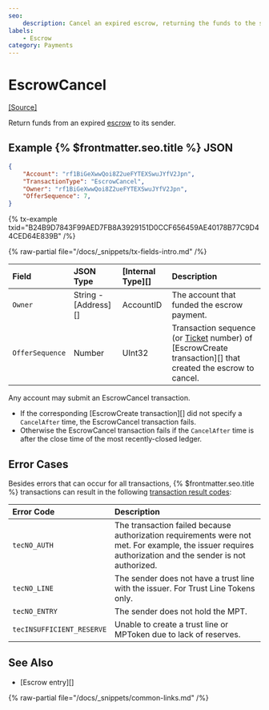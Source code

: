 ```yaml
---
seo:
    description: Cancel an expired escrow, returning the funds to the sender.
labels:
    - Escrow
category: Payments
---
```

# EscrowCancel
[[Source]](https://github.com/XRPLF/rippled/blob/master/src/xrpld/app/tx/detail/Escrow.cpp "Source")

Return funds from an expired [escrow](../../../../concepts/payment-types/escrow.md) to its sender.

## Example {% $frontmatter.seo.title %} JSON

```json
{
    "Account": "rf1BiGeXwwQoi8Z2ueFYTEXSwuJYfV2Jpn",
    "TransactionType": "EscrowCancel",
    "Owner": "rf1BiGeXwwQoi8Z2ueFYTEXSwuJYfV2Jpn",
    "OfferSequence": 7,
}
```

{% tx-example txid="B24B9D7843F99AED7FB8A3929151D0CCF656459AE40178B77C9D44CED64E839B" /%}


{% raw-partial file="/docs/_snippets/tx-fields-intro.md" /%}

| Field           | JSON Type            | [Internal Type][] | Description                |
|:----------------|:---------------------|:------------------|:---------------------------|
| `Owner`         | String - [Address][] | AccountID         | The account that funded the escrow payment. |
| `OfferSequence` | Number               | UInt32            | Transaction sequence (or [Ticket](../../../../concepts/accounts/tickets.md) number) of [EscrowCreate transaction][] that created the escrow to cancel. |

Any account may submit an EscrowCancel transaction.

* If the corresponding [EscrowCreate transaction][] did not specify a `CancelAfter` time, the EscrowCancel transaction fails.
* Otherwise the EscrowCancel transaction fails if the `CancelAfter` time is after the close time of the most recently-closed ledger.

## Error Cases

Besides errors that can occur for all transactions, {% $frontmatter.seo.title %} transactions can result in the following [transaction result codes](../transaction-results/index.md):

| Error Code                | Description |
|:------------------------- |:------------|
| `tecNO_AUTH`              | The transaction failed because authorization requirements were not met. For example, the issuer requires authorization and the sender is not authorized. |
| `tecNO_LINE`              | The sender does not have a trust line with the issuer. For Trust Line Tokens only. |
| `tecNO_ENTRY` | The sender does not hold the MPT. |
| `tecINSUFFICIENT_RESERVE` | Unable to create a trust line or MPToken due to lack of reserves. |

## See Also

- [Escrow entry][]

{% raw-partial file="/docs/_snippets/common-links.md" /%}

